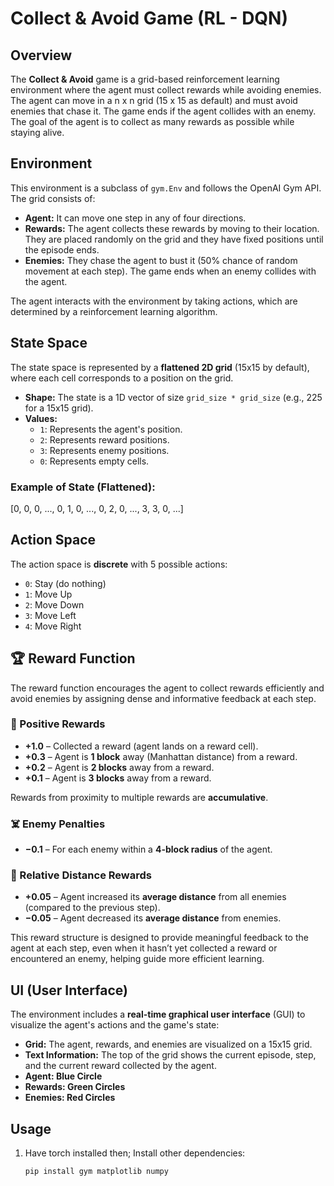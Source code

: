 # Collect & Avoid Game (RL - DQN)

## Overview

The **Collect & Avoid** game is a grid-based reinforcement learning environment where the agent must collect rewards while avoiding enemies. The agent can move in a n x n grid (15 x 15 as default) and must avoid enemies that chase it. The game ends if the agent collides with an enemy. The goal of the agent is to collect as many rewards as possible while staying alive.

## Environment

This environment is a subclass of `gym.Env` and follows the OpenAI Gym API. The grid consists of:
- **Agent:** It can move one step in any of four directions.
- **Rewards:** The agent collects these rewards by moving to their location. They are placed randomly on the grid and they have fixed positions until the episode ends. 
- **Enemies:** They chase the agent to bust it (50% chance of random movement at each step). The game ends when an enemy collides with the agent.

The agent interacts with the environment by taking actions, which are determined by a reinforcement learning algorithm.

## State Space

The state space is represented by a **flattened 2D grid** (15x15 by default), where each cell corresponds to a position on the grid.

- **Shape:** The state is a 1D vector of size `grid_size * grid_size` (e.g., 225 for a 15x15 grid).
- **Values:**
  - `1`: Represents the agent's position.
  - `2`: Represents reward positions.
  - `3`: Represents enemy positions.
  - `0`: Represents empty cells.

### Example of State (Flattened):
[0, 0, 0, ..., 0, 1, 0, ..., 0, 2, 0, ..., 3, 3, 0, ...]


## Action Space

The action space is **discrete** with 5 possible actions:

- `0`: Stay (do nothing)
- `1`: Move Up
- `2`: Move Down
- `3`: Move Left
- `4`: Move Right

## 🏆 Reward Function

The reward function encourages the agent to collect rewards efficiently and avoid enemies by assigning dense and informative feedback at each step.

### 🎯 Positive Rewards

- **+1.0** – Collected a reward (agent lands on a reward cell).
- **+0.3** – Agent is **1 block** away (Manhattan distance) from a reward.
- **+0.2** – Agent is **2 blocks** away from a reward.
- **+0.1** – Agent is **3 blocks** away from a reward.

Rewards from proximity to multiple rewards are **accumulative**.

### ☠️ Enemy Penalties

- **−0.1** – For each enemy within a **4-block radius** of the agent.

### 📏 Relative Distance Rewards

- **+0.05** – Agent increased its **average distance** from all enemies (compared to the previous step).
- **−0.05** – Agent decreased its **average distance** from enemies.

This reward structure is designed to provide meaningful feedback to the agent at each step, even when it hasn’t yet collected a reward or encountered an enemy, helping guide more efficient learning.


## UI (User Interface)

The environment includes a **real-time graphical user interface** (GUI) to visualize the agent's actions and the game's state:

- **Grid:** The agent, rewards, and enemies are visualized on a 15x15 grid.
- **Text Information:** The top of the grid shows the current episode, step, and the current reward collected by the agent.
- **Agent: Blue Circle**
- **Rewards: Green Circles**
- **Enemies: Red Circles**


## Usage

1. Have torch installed then; Install other dependencies:
   ```bash
   pip install gym matplotlib numpy
   ```









